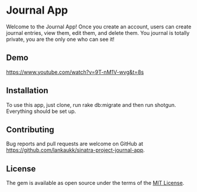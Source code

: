 # Journal App

Welcome to the Journal App! Once you create an account, users can create journal entries, view them, edit them, and delete them. You journal is totally private, you are the only one who can see it!

## Demo

https://www.youtube.com/watch?v=9T-nM1V-wvg&t=8s

## Installation

To use this app, just clone, run rake db:migrate and then run shotgun. Everything should be set up.

## Contributing

Bug reports and pull requests are welcome on GitHub at https://github.com/lankaukk/sinatra-project-journal-app.

## License

The gem is available as open source under the terms of the [MIT License](https://opensource.org/licenses/MIT).
